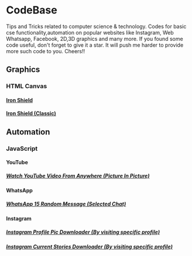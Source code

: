 <h1>CodeBase</h1>
Tips and Tricks related to computer science &amp; technology. Codes for basic cse functionality,automation on popular websites like Instagram, Web Whatsapp, Facebook, 2D,3D graphics and many more. If you found some code useful, don't forget to give it a star. It will push me harder to provide more such code to you. Cheers!!

<h2>Graphics</h2>
<h3>HTML Canvas</h3>
<h4><a href="https://github.com/priyanshukdc/CodeBase/blob/fc8ae68df4a3f877a381a6461dd31bb3f0db4124/Graphics/HTML_CANVAS/IronShield/ironShield.html">Iron Shield</a></h4>

<h4><a href="https://github.com/priyanshukdc/CodeBase/blob/fc8ae68df4a3f877a381a6461dd31bb3f0db4124/Graphics/HTML_CANVAS/IronShieldClassic/ironShieldClassic.html">Iron Shield (Classic)</a></h4>

<h2>Automation</h2>
<h3>JavaScript</h3>
<h4>YouTube</h4>
<h5><a href="https://github.com/priyanshukdc/CodeBase/blob/d07730cdfa15b3411ee1887ed96eaddeb61118b5/Automation/JavaScript/YouTube/YoutubeVideoAnywhereWithPictureInPicture/YoutubeVideoAnywhereWithPictureInPicture.js">Watch YouTube Video From Anywhere (Picture In Picture)</a></h5>

<h4>WhatsApp</h4>
<h5><a href="https://github.com/priyanshukdc/CodeBase/blob/6ec06803a0dbdf09fdc51c920f51a3aaf5e7b821/Automation/JavaScript/WhatsApp/BotMessagesToSelectedWhatsAppContact/botMsgWhatsappBySelectingSpecificChat.js">WhatsApp 15 Random Message (Selected Chat)</a></h5>

<h4>Instagram</h4>
<h5><a href="https://github.com/priyanshukdc/CodeBase/blob/00733211a46529f2a31833f3a2ce0615473d701e/Automation/JavaScript/Instagram/InstagramDpDownloadByVisitingSpecificProfile/instagramDpDownloadByVisitingSpecificProfile.js">Instagram Profile Pic Downloader (By visiting specific profile)</a></h5>


<h5><a href="https://github.com/priyanshukdc/CodeBase/blob/fc8ae68df4a3f877a381a6461dd31bb3f0db4124/Automation/JavaScript/Instagram/InstagramCurrentStoriesDownloadByVisitingSpecificProfile/InstagramCurrentStoriesDownloadByVisitingSpecificProfile.js">Instagram Current Stories Downloader (By visiting specific profile)</a></h5>


